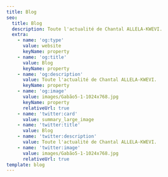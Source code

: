 ```yaml
---
title: Blog
seo:
  title: Blog
  description: Toute l'actualité de Chantal ALLELA-KWEVI.
  extra:
    - name: 'og:type'
      value: website
      keyName: property
    - name: 'og:title'
      value: Blog
      keyName: property
    - name: 'og:description'
      value: Toute l'actualité de Chantal ALLELA-KWEVI.
      keyName: property
    - name: 'og:image'
      value: images/Gabão5-1-1024x768.jpg
      keyName: property
      relativeUrl: true
    - name: 'twitter:card'
      value: summary_large_image
    - name: 'twitter:title'
      value: Blog
    - name: 'twitter:description'
      value: Toute l'actualité de Chantal ALLELA-KWEVI.
    - name: 'twitter:image'
      value: images/Gabão5-1-1024x768.jpg
      relativeUrl: true
template: blog
---
```

